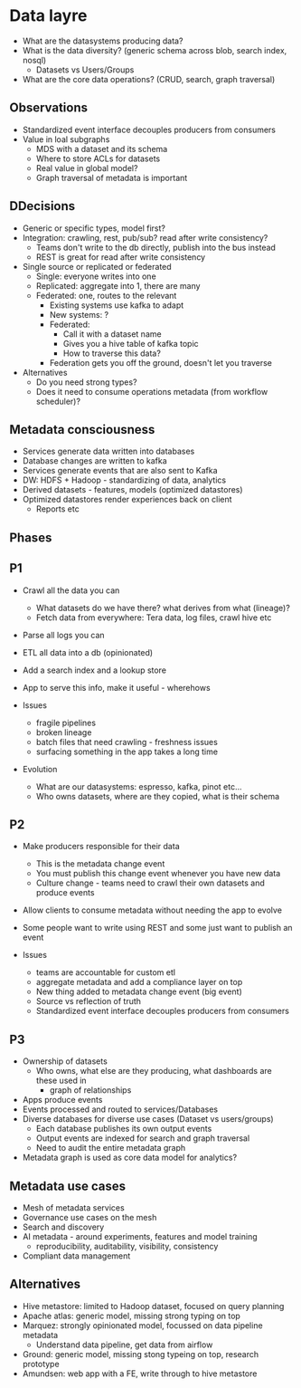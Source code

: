 # Data layre

* What are the datasystems producing data?
* What is the data diversity? (generic schema across blob, search index, nosql)
    - Datasets vs Users/Groups
* What are the core data operations? (CRUD, search, graph traversal)

Observations
---
* Standardized event interface decouples producers from consumers
* Value in loal subgraphs
    - MDS with a dataset and its schema
    - Where to store ACLs for datasets
    - Real value in global model?
    - Graph traversal of metadata is important

DDecisions
---
* Generic or specific types, model first?
* Integration: crawling, rest, pub/sub? read after write consistency?
    - Teams don't write to the db directly, publish into the bus instead
    - REST is great for read after write consistency
* Single source or replicated or federated
    - Single: everyone writes into one
    - Replicated: aggregate into 1, there are many
    - Federated: one, routes to the relevant
        * Existing systems use kafka to adapt
        * New systems: ?
        * Federated:
            - Call it with a dataset name
            - Gives you a hive table of kafka topic
            - How to traverse this data?
        * Federation gets you off the ground, doesn't let you traverse
* Alternatives
    - Do you need strong types?
    - Does it need to consume operations metadata (from workflow scheduler)?

## Metadata consciousness

* Services generate data written into databases
* Database changes are written to kafka
* Services generate events that are also sent to Kafka
* DW: HDFS + Hadoop - standardizing of data, analytics
* Derived datasets - features, models (optimized datastores)
* Optimized datastores render experiences back on client
    - Reports etc

## Phases

P1
--
* Crawl all the data you can
    - What datasets do we have there? what derives from what (lineage)?
    - Fetch data from everywhere: Tera data, log files, crawl hive etc
* Parse all logs you can
* ETL all data into a db (opinionated)
* Add a search index and a lookup store
* App to serve this info, make it useful - wherehows

* Issues
    - fragile pipelines
    - broken lineage
    - batch files that need crawling - freshness issues
    - surfacing something in the app takes a long time

* Evolution
    - What are our datasystems: espresso, kafka, pinot etc...
    - Who owns datasets, where are they copied, what is their schema

P2
--
* Make producers responsible for their data
    - This is the metadata change event
    - You must publish this change event whenever you have new data
    - Culture change - teams need to crawl their own datasets and produce events
* Allow clients to consume metadata without needing the app to evolve
* Some people want to write using REST and some just want to publish an event

* Issues
    - teams are accountable for custom etl
    - aggregate metadata and add a compliance layer on top
    - New thing added to metadata change event (big event)
    - Source vs reflection of truth
    - Standardized event interface decouples producers from consumers

P3
--
* Ownership of datasets
    - Who owns, what else are they producing, what dashboards are these used in
        - graph of relationships
* Apps produce events
* Events processed and routed to services/Databases
* Diverse databases for diverse use cases (Dataset vs users/groups)
    - Each database publishes its own output events
    - Output events are indexed for search and graph traversal
    - Need to audit the entire metadata graph
* Metadata graph is used as core data model for analytics?

## Metadata use cases

* Mesh of metadata services
* Governance use cases on the mesh
* Search and discovery
* AI metadata - around experiments, features and model training
    - reproducibility, auditability, visibility, consistency
* Compliant data management

## Alternatives

* Hive metastore: limited to Hadoop dataset, focused on query planning
* Apache atlas: generic model, missing strong typing on top
* Marquez: strongly opinionated model, focussed on data pipeline metadata
    - Understand data pipeline, get data from airflow
* Ground: generic model, missing stong typeing on top, research prototype
* Amundsen: web app with a FE, write through to hive metastore

